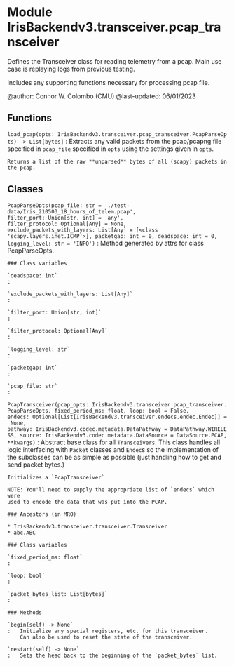 Module IrisBackendv3.transceiver.pcap_transceiver
=================================================
Defines the Transceiver class for reading telemetry from a pcap. Main use case
is replaying logs from previous testing.

Includes any supporting functions necessary for processing pcap file.

@author: Connor W. Colombo (CMU)
@last-updated: 06/01/2023

Functions
---------

    
`load_pcap(opts: IrisBackendv3.transceiver.pcap_transceiver.PcapParseOpts) ‑> List[bytes]`
:   Extracts any valid packets from the pcap/pcapng file specified in
    `pcap_file` specified in `opts` using the settings given in `opts`.
    
    Returns a list of the raw **unparsed** bytes of all (scapy) packets in
    the pcap.

Classes
-------

`PcapParseOpts(pcap_file: str = './test-data/Iris_210503_18_hours_of_telem.pcap', filter_port: Union[str, int] = 'any', filter_protocol: Optional[Any] = None, exclude_packets_with_layers: List[Any] = [<class 'scapy.layers.inet.ICMP'>], packetgap: int = 0, deadspace: int = 0, logging_level: str = 'INFO')`
:   Method generated by attrs for class PcapParseOpts.

    ### Class variables

    `deadspace: int`
    :

    `exclude_packets_with_layers: List[Any]`
    :

    `filter_port: Union[str, int]`
    :

    `filter_protocol: Optional[Any]`
    :

    `logging_level: str`
    :

    `packetgap: int`
    :

    `pcap_file: str`
    :

`PcapTransceiver(pcap_opts: IrisBackendv3.transceiver.pcap_transceiver.PcapParseOpts, fixed_period_ms: float, loop: bool = False, endecs: Optional[List[IrisBackendv3.transceiver.endecs.endec.Endec]] = None, pathway: IrisBackendv3.codec.metadata.DataPathway = DataPathway.WIRELESS, source: IrisBackendv3.codec.metadata.DataSource = DataSource.PCAP, **kwargs)`
:   Abstract base class for all `Transceivers`. This class handles all
    logic interfacing with `Packet` classes and `Endec`s so the implementation
    of the subclasses can be as simple as possible (just handling how to get
    and send packet bytes.)
    
    Initializes a `PcapTransceiver`.
    
    NOTE: You'll need to supply the appropriate list of `endecs` which were
    used to encode the data that was put into the PCAP.

    ### Ancestors (in MRO)

    * IrisBackendv3.transceiver.transceiver.Transceiver
    * abc.ABC

    ### Class variables

    `fixed_period_ms: float`
    :

    `loop: bool`
    :

    `packet_bytes_list: List[bytes]`
    :

    ### Methods

    `begin(self) ‑> None`
    :   Initialize any special registers, etc. for this transceiver.
        Can also be used to reset the state of the transceiver.

    `restart(self) ‑> None`
    :   Sets the head back to the beginning of the `packet_bytes` list.